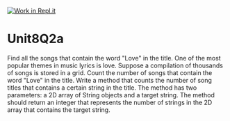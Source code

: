 [![Work in Repl.it](https://classroom.github.com/assets/work-in-replit-14baed9a392b3a25080506f3b7b6d57f295ec2978f6f33ec97e36a161684cbe9.svg)](https://classroom.github.com/online_ide?assignment_repo_id=4674381&assignment_repo_type=AssignmentRepo)
# Unit8Q2a

Find all the songs that contain the word "Love" in the title. One of the most popular themes in music lyrics is love. Suppose a compilation of thousands of songs is stored in a grid. Count the number of songs that contain the word "Love" in the title. Write a method that counts the number of song titles that contains a certain string in the title. The method has two parameters: a 2D array of String objects and a target string. The method should return an integer that represents the number of strings in the 2D array that contains the target string.

